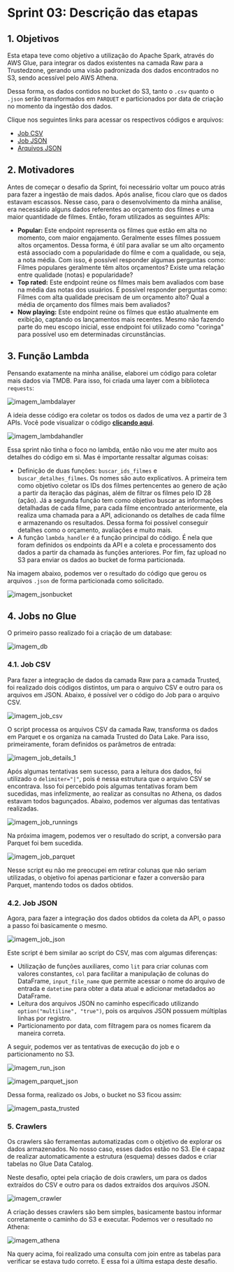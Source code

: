 # **Sprint 03: Descrição das etapas**

## **1. Objetivos**

Esta etapa teve como objetivo a utilização do Apache Spark, através do AWS Glue, para integrar os dados existentes na camada Raw para a Trustedzone, gerando uma visão padronizada dos dados encontrados no S3, sendo acessível pelo AWS Athena. 

Dessa forma, os dados contidos no bucket do S3, tanto o `.csv` quanto o `.json` serão transformados em `PARQUET` e particionados por data de criação no momento da ingestão dos dados.

Clique nos seguintes links para acessar os respectivos códigos e arquivos:

- [Job CSV](../desafio/entrega_3/job_desafio_csv.py)
- [Job JSON](../desafio/entrega_3/job_desafio_json.py)
- [Arquivos JSON](../desafio/entrega_3/jsons/)


## **2. Motivadores**

Antes de começar o desafio da Sprint, foi necessário voltar um pouco atrás para fazer a ingestão de mais dados. Após analise, ficou claro que os dados estavam escassos. Nesse caso, para o desenvolvimento da minha análise, era necessário alguns dados referentes ao orçamento dos filmes e uma maior quantidade de filmes. Então, foram utilizados as seguintes APIs:

- **Popular:** Este endpoint representa os filmes que estão em alta no momento, com maior engajamento. Geralmente esses filmes possuem altos orçamentos. Dessa forma, é útil para avaliar se um alto orçamento está associado com a popularidade do filme e com a qualidade, ou seja, a nota média. Com isso, é possível responder algumas perguntas como: Filmes populares geralmente têm altos orçamentos? Existe uma relação entre qualidade (notas) e popularidade?
- **Top rated:** Este endpoint reúne os filmes mais bem avaliados com base na média das notas dos usuários. É possível responder perguntas como: Filmes com alta qualidade precisam de um orçamento alto? Qual a média de orçamento dos filmes mais bem avaliados?
- **Now playing:** Este endpoint reúne os filmes que estão atualmente em exibição, captando os lançamentos mais recentes. Mesmo não fazendo parte do meu escopo inicial, esse endpoint foi utilizado como "coringa" para possível uso em determinadas circunstâncias. 

## **3. Função Lambda**

Pensando exatamente na minha análise, elaborei um código para coletar mais dados via TMDB. Para isso, foi criada uma layer com a biblioteca `requests`:

![imagem_lambdalayer](../evidencias/01_lambda_layers.png)

A ideia desse código era coletar os todos os dados de uma vez a partir de 3 APIs. Você pode visualizar o código **[clicando aqui](../desafio/entrega_3/lambda_function.py)**.

![imagem_lambdahandler](../evidencias/02_lambda_function.png)

Essa sprint não tinha o foco no lambda, então não vou me ater muito aos detalhes do código em si. Mas é importante ressaltar algumas coisas:

- Definição de duas funções: `buscar_ids_filmes` e `buscar_detalhes_filmes`. Os nomes são auto explicativos. A primeira tem como objetivo coletar os IDs dos filmes pertencentes ao genero de ação a partir da iteração das páginas, além de filtrar os filmes pelo ID 28 (ação). Já a segunda função tem como objetivo buscar as informações detalhadas de cada filme, para cada filme encontrado anteriormente, ela realiza uma chamada para a API, adicionando os detalhes de cada filme e armazenando os resultados. Dessa forma foi possível conseguir detalhes como o orçamento, avaliações e muito mais. 
- A função `lambda_handler` é a função principal do código. É nela que foram definidos os endpoints da API e a coleta e processamento dos dados a partir da chamada às funções anteriores. Por fim, faz upload no S3 para enviar os dados ao bucket de forma particionada. 

Na imagem abaixo, podemos ver o resultado do código que gerou os arquivos `.json` de forma particionada como solicitado. 

![imagem_jsonbucket](../evidencias/03_jsons_bucket.png)


## **4. Jobs no Glue**

O primeiro passo realizado foi a criação de um database: 

![imagem_db](../evidencias/16_database.png)

### **4.1. Job CSV**

Para fazer a integração de dados da camada Raw para a camada Trusted, foi realizado dois códigos distintos, um para o arquivo CSV e outro para os arquivos em JSON. Abaixo, é possível ver o código do Job para o arquivo CSV.

![imagem_job_csv](../evidencias/04_job_csv.png)

O script processa os arquivos CSV da camada Raw, transforma os dados em Parquet e os organiza na camada Trusted do Data Lake. Para isso, primeiramente, foram definidos os parâmetros de entrada:

![imagem_job_details_1](../evidencias/15_job_details_csv.png)

Após algumas tentativas sem sucesso, para a leitura dos dados, foi utilizado o `delimiter="|"`, pois é nessa estrutura que o arquivo CSV se encontrava. Isso foi percebido pois algumas tentativas foram bem sucedidas, mas infelizmente, ao realizar as consultas no Athena, os dados estavam todos bagunçados. Abaixo, podemos ver algumas das tentativas realizadas.

![imagem_job_runnings](../evidencias/05_job_csv_runs.png)

Na próxima imagem, podemos ver o resultado do script, a conversão para Parquet foi bem sucedida. 

![imagem_job_parquet](../evidencias/06_parquet_csv.png)


Nesse script eu não me preocupei em retirar colunas que não seriam utilizadas, o objetivo foi apenas particionar e fazer a conversão para Parquet, mantendo todos os dados obtidos.

### **4.2. Job JSON**

Agora, para fazer a integração dos dados obtidos da coleta da API, o passo a passo foi basicamente o mesmo.

![imagem_job_json](../evidencias/08_job_json.png)

Este script é bem similar ao script do CSV, mas com algumas diferenças:

-  Utilização de funções auxiliares, como `lit` para criar colunas com valores constantes, `col` para facilitar a manipulação de colunas do DataFrame, `input_file_name` que permite acessar o nome do arquivo de entrada e `datetime` para obter a data atual e adicionar metadados ao DataFrame. 
- Leitura dos arquivos JSON no caminho especificado utilizando `option("multiline", "true")`, pois os arquivos JSON possuem múltiplas linhas por registro.
- Particionamento por data, com filtragem para os nomes ficarem da maneira correta.

A seguir, podemos ver as tentativas de execução do job e o particionamento no S3.

![imagem_run_json](../evidencias/09_job_json_runs.png)

![imagem_parquet_json](../evidencias/10_parquet_json.png)

Dessa forma, realizado os Jobs, o bucket no S3 ficou assim:

![imagem_pasta_trusted](../evidencias/12_pasta_trusted.png)



### **5. Crawlers**

Os crawlers são ferramentas automatizadas com o objetivo de explorar os dados armazenados. No nosso caso, esses dados estão no S3. Ele é capaz de realizar automaticamente a estrutura (esquema) desses dados e criar tabelas no Glue Data Catalog.

Neste desafio, optei pela criação de dois crawlers, um para os dados extraídos do CSV e outro para os dados extraídos dos arquivos JSON.

![imagem_crawler](../evidencias/13_crawlers.png)

A criação desses crawlers são bem simples, basicamente bastou informar corretamente o caminho do S3 e executar. Podemos ver o resultado no Athena:

![imagem_athena](../evidencias/14_consulta_athena.png)

Na query acima, foi realizado uma consulta com join entre as tabelas para verificar se estava tudo correto. E essa foi a última estapa deste desafio.
